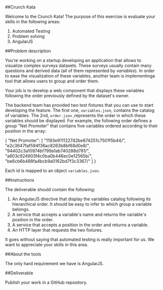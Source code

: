 ##Crunch Kata

Welcome to the Crunch Kata! The purpose of this exercise is evaluate your
skills in the following areas:

1. Automated Testing
2. Problem solving
3. AngularJS

##Problem description

You're working on a startup developing an application that allows to visualize
complex surveys datasets. These surveys usually contain many questions and derived data (all of them represented by *variables*). In order to ease the visualization of these variables, another team is implementinga tool that allows users to group and order them.

Your job is to develop a web component that displays these variables following the order previously defined by the dataset's owner.

The backend team has provided two test fixtures that you can use to start developing the feature. The first one, `variables.json`, contains the catalog of variables. The 2nd, `order.json` ,represents the order in which these variables should be displayed. For example, the following order defines a group "Net Promoter" that contains five variables ordered according to their position in the array:

{
    "Net Promoter": [
        "1193e911122742be874251c7501f5b44/",
        "e2c3647faf594f36ac8263b8bf68d0e8/",
        "94402c3a10974bf799a1ab740288d781/",
        "a603c924903f4c0ba0b446ec0e12565b/",
        "be6cb6b488fa4bcb9a0162bd7f3c3367/"
    ]
}

Each id is mapped to an object `variables.json`.

##Instructions

The deliverable should contain the following:

1. An AngularJS directive that display the variables catalog following its hierarchical order. It should be easy to infer to which group a variable belongs.
2. A service that accepts a variable's name and returns the variable's position in the order.
3. A service that accepts a position in the order and returns a variable.
3. An HTTP layer that requests the two fixtures.

It goes without saying that automated testing is really important for us. We want to appreciate your skills in this area.

##About the tools

The only hard requirement we have is AngularJS.

##Deliverable

Publish your work in a GitHub repository.
